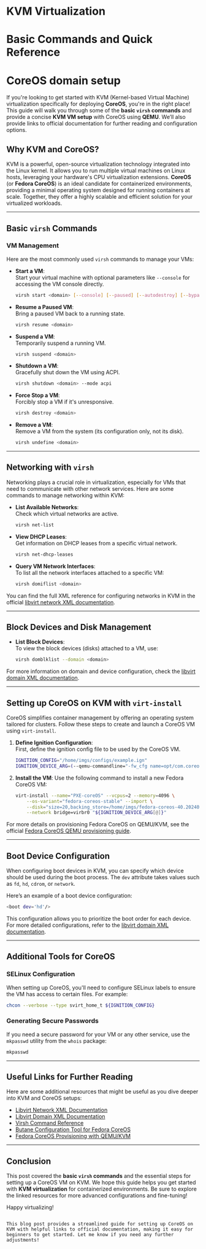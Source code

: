 # KVM Virtualization 
# Basic Commands and Quick Reference
# CoreOS domain setup

If you're looking to get started with KVM (Kernel-based Virtual Machine) virtualization specifically for deploying **CoreOS**, you're in the right place! This guide will walk you through some of the **basic `virsh` commands** and provide a concise **KVM VM setup** with CoreOS using **QEMU**. We’ll also provide links to official documentation for further reading and configuration options.

## Why KVM and CoreOS?

KVM is a powerful, open-source virtualization technology integrated into the Linux kernel. It allows you to run multiple virtual machines on Linux hosts, leveraging your hardware's CPU virtualization extensions. **CoreOS** (or **Fedora CoreOS**) is an ideal candidate for containerized environments, providing a minimal operating system designed for running containers at scale. Together, they offer a highly scalable and efficient solution for your virtualized workloads.

---

## Basic `virsh` Commands

### VM Management
Here are the most commonly used `virsh` commands to manage your VMs:

- **Start a VM**:  
  Start your virtual machine with optional parameters like `--console` for accessing the VM console directly.
  ```bash
  virsh start <domain> [--console] [--paused] [--autodestroy] [--bypass-cache] [--force-boot]
  ```

- **Resume a Paused VM**:  
  Bring a paused VM back to a running state.
  ```bash
  virsh resume <domain>
  ```

- **Suspend a VM**:  
  Temporarily suspend a running VM.
  ```bash
  virsh suspend <domain>
  ```

- **Shutdown a VM**:  
  Gracefully shut down the VM using ACPI.
  ```bash
  virsh shutdown <domain> --mode acpi
  ```

- **Force Stop a VM**:  
  Forcibly stop a VM if it's unresponsive.
  ```bash
  virsh destroy <domain>
  ```

- **Remove a VM**:  
  Remove a VM from the system (its configuration only, not its disk).
  ```bash
  virsh undefine <domain>
  ```

---

## Networking with `virsh`

Networking plays a crucial role in virtualization, especially for VMs that need to communicate with other network services. Here are some commands to manage networking within KVM:

- **List Available Networks**:  
  Check which virtual networks are active.
  ```bash
  virsh net-list
  ```

- **View DHCP Leases**:  
  Get information on DHCP leases from a specific virtual network.
  ```bash
  virsh net-dhcp-leases
  ```

- **Query VM Network Interfaces**:  
  To list all the network interfaces attached to a specific VM:
  ```bash
  virsh domiflist <domain>
  ```

You can find the full XML reference for configuring networks in KVM in the official [libvirt network XML documentation](https://libvirt.org/formatnetwork.html).

---

## Block Devices and Disk Management

- **List Block Devices**:  
  To view the block devices (disks) attached to a VM, use:
  ```bash
  virsh domblklist --domain <domain>
  ```

For more information on domain and device configuration, check the [libvirt domain XML documentation](https://libvirt.org/formatdomain.html).

---

## Setting up CoreOS on KVM with `virt-install`

CoreOS simplifies container management by offering an operating system tailored for clusters. Follow these steps to create and launch a CoreOS VM using `virt-install`.

1. **Define Ignition Configuration**:  
   First, define the ignition config file to be used by the CoreOS VM.
   ```bash
   IGNITION_CONFIG="/home/imgs/configs/example.ign"
   IGNITION_DEVICE_ARG=(--qemu-commandline="-fw_cfg name=opt/com.coreos/config,file=${IGNITION_CONFIG}")
   ```

2. **Install the VM**:
   Use the following command to install a new Fedora CoreOS VM:
   ```bash
   virt-install --name="PXE-coreOS" --vcpus=2 --memory=4096 \
       --os-variant="fedora-coreos-stable" --import \
       --disk="size=20,backing_store=/home/imgs/fedora-coreos-40.20240825.3.0-qemu.x86_64.qcow2" \
       --network bridge=virbr0 "${IGNITION_DEVICE_ARG[@]}"
   ```

For more details on provisioning Fedora CoreOS on QEMU/KVM, see the official [Fedora CoreOS QEMU provisioning guide](https://docs.fedoraproject.org/en-US/fedora-coreos/provisioning-qemu/).

---

## Boot Device Configuration

When configuring boot devices in KVM, you can specify which device should be used during the boot process. The `dev` attribute takes values such as `fd`, `hd`, `cdrom`, or `network`.

Here’s an example of a boot device configuration:
```bash
<boot dev='hd'/>
```

This configuration allows you to prioritize the boot order for each device. For more detailed configurations, refer to the [libvirt domain XML documentation](https://libvirt.org/formatdomain.html).

---

## Additional Tools for CoreOS

### SELinux Configuration

When setting up CoreOS, you'll need to configure SELinux labels to ensure the VM has access to certain files. For example:
```bash
chcon --verbose --type svirt_home_t ${IGNITION_CONFIG}
```

### Generating Secure Passwords

If you need a secure password for your VM or any other service, use the `mkpasswd` utility from the `whois` package:
```bash
mkpasswd
```

---

## Useful Links for Further Reading

Here are some additional resources that might be useful as you dive deeper into KVM and CoreOS setups:

- [Libvirt Network XML Documentation](https://libvirt.org/formatnetwork.html)
- [Libvirt Domain XML Documentation](https://libvirt.org/formatdomain.html)
- [Virsh Command Reference](https://libvirt.org/manpages/virsh.html#cd)
- [Butane Configuration Tool for Fedora CoreOS](https://coreos.github.io/butane/specs/)
- [Fedora CoreOS Provisioning with QEMU/KVM](https://docs.fedoraproject.org/en-US/fedora-coreos/provisioning-qemu/)

---

## Conclusion

This post covered the **basic `virsh` commands** and the essential steps for setting up a CoreOS VM on KVM. We hope this guide helps you get started with **KVM virtualization** for containerized environments. Be sure to explore the linked resources for more advanced configurations and fine-tuning!

Happy virtualizing!
```

This blog post provides a streamlined guide for setting up CoreOS on KVM with helpful links to official documentation, making it easy for beginners to get started. Let me know if you need any further adjustments!